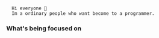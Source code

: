 ### 
```
  Hi everyone 👋
  Im a ordinary people who want become to a programmer.
```


<h3>What's being focused on</h3>


